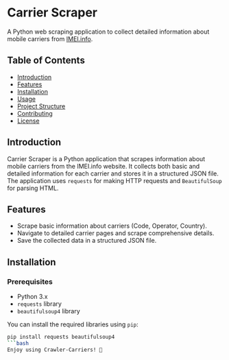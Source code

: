 # Carrier Scraper

A Python web scraping application to collect detailed information about mobile carriers from [IMEI.info](https://www.imei.info/carriers/).

## Table of Contents
- [Introduction](#introduction)
- [Features](#features)
- [Installation](#installation)
- [Usage](#usage)
- [Project Structure](#project-structure)
- [Contributing](#contributing)
- [License](#license)

## Introduction
Carrier Scraper is a Python application that scrapes information about mobile carriers from the IMEI.info website. It collects both basic and detailed information for each carrier and stores it in a structured JSON file. The application uses `requests` for making HTTP requests and `BeautifulSoup` for parsing HTML.

## Features
- Scrape basic information about carriers (Code, Operator, Country).
- Navigate to detailed carrier pages and scrape comprehensive details.
- Save the collected data in a structured JSON file.

## Installation
### Prerequisites
- Python 3.x
- `requests` library
- `beautifulsoup4` library

You can install the required libraries using `pip`:
```bash
pip install requests beautifulsoup4
```bash
Enjoy using Crawler-Carriers! 🚀
